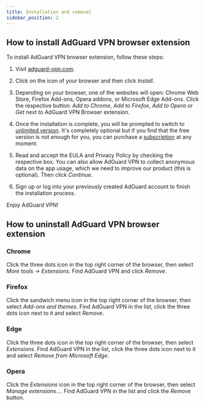 ```yaml
---
title: Installation and removal
sidebar_position: 2
---
```


## How to install AdGuard VPN browser extension

To install AdGuard VPN browser extension, follow these steps:

1. Visit [adguard-vpn.com](https://adguard-vpn.com/browser-extension/overview.html).

2. Click on the icon of your browser and then click *Install*.

3. Depending on your browser, one of the websites will open: Chrome Web Store, Firefox Add-ons, Opera addons, or Microsoft Edge Add-ons. Click the respective button: *Add to Chrome*, *Add to Firefox*, *Add to Opera* or *Get* next to AdGuard VPN Browser extension.

4. Once the installation is complete, you will be prompted to switch to [unlimited version](https://adguard-vpn.com/thankyou.html). It's completely optional but if you find that the free version is not enough for you, you can purchase a [subscription](/general/subscription.md) at any moment.

4. Read and accept the EULA and Privacy Policy by checking the respective box. You can also allow AdGuard VPN to collect anonymous data on the app usage, which we need to improve our product (this is optional). Then click *Continue*.

5. Sign up or log into your previously created AdGuard account to finish the installation process.

Enjoy AdGuard VPN!

## How to uninstall AdGuard VPN browser extension

### Chrome

Click the three dots icon in the top right corner of the browser, then select *More tools → Extensions*. Find AdGuard VPN and click *Remove*.

### Firefox

Click the sandwich menu icon in the top right corner of the browser, then select *Add-ons and themes*. Find AdGuard VPN in the list, click the three dots icon next to it and select *Remove*.

### Edge

Click the three dots icon in the top right corner of the browser, then select *Extensions*. Find AdGuard VPN in the list, click the three dots icon next to it and select *Remove from Microsoft Edge*.

### Opera

Click the *Extensions* icon in the top right corner of the browser, then select *Manage extensions...*. Find AdGuard VPN in the list and click the *Remove* button.  